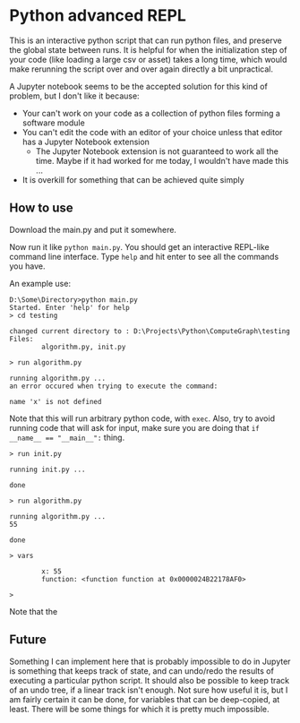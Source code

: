 # Python advanced REPL

This is an interactive python script that can run python files, and preserve the global state between runs.
It is helpful for when the initialization step of your code (like loading a large csv or asset) takes a long time, which would make rerunning the script over and over again directly a bit unpractical. 

A Jupyter notebook seems to be the accepted solution for this kind of problem, but I don't like it because:
- Your can't work on your code as a collection of python files forming a software module
- You can't edit the code with an editor of your choice unless that editor has a Jupyter Notebook extension
    - The Jupyter Notebook extension is not guaranteed to work all the time. Maybe if it had worked for me today, I wouldn't have made this ...
- It is overkill for something that can be achieved quite simply

## How to use

Download the main.py and put it somewhere.

Now run it like `python main.py`. You should get an interactive REPL-like command line interface. 
Type `help` and hit enter to see all the commands you have.

An example use:

```
D:\Some\Directory>python main.py
Started. Enter 'help' for help
> cd testing

changed current directory to : D:\Projects\Python\ComputeGraph\testing
Files:
        algorithm.py, init.py

> run algorithm.py

running algorithm.py ...
an error occured when trying to execute the command:

name 'x' is not defined
```

Note that this will run arbitrary python code, with `exec`.
Also, try to avoid running code that will ask for input, make sure you are doing that `if __name__ == "__main__":` thing.


```
> run init.py

running init.py ...

done

> run algorithm.py

running algorithm.py ...
55

done

> vars

        x: 55
        function: <function function at 0x0000024B22178AF0>

>

```

Note that the 



## Future

Something I can implement here that is probably impossible to do in Jupyter is something that keeps track of state, and
can undo/redo the results of executing a particular python script. 
It should also be possible to keep track of an undo tree, if a linear track isn't enough. 
Not sure how useful it is, but I am fairly certain it can be done, for variables that can be deep-copied, at least.
There will be some things for which it is pretty much impossible.